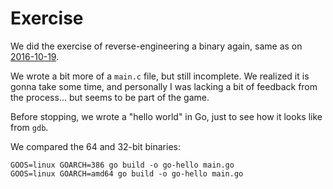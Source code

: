 # Exercise

We did the exercise of reverse-engineering a binary again, same as on
[2016-10-19](../../../2016/2016-10-19/reverse-engineering/README.md).

We wrote a bit more of a `main.c` file, but still incomplete. We realized it is
gonna take some time, and personally I was lacking a bit of feedback from the
process... but seems to be part of the game.

Before stopping, we wrote a "hello world" in Go, just to see how it looks like
from `gdb`.

We compared the 64 and 32-bit binaries:

```
GOOS=linux GOARCH=386 go build -o go-hello main.go
GOOS=linux GOARCH=amd64 go build -o go-hello main.go
```
